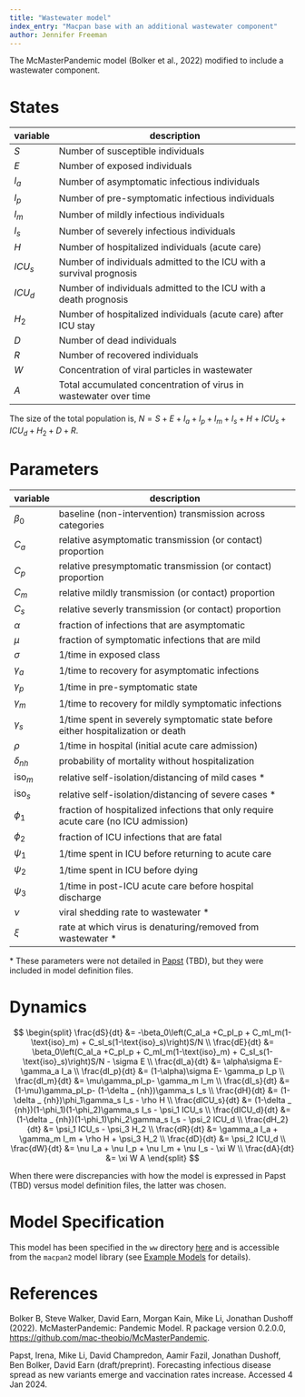 ```yaml
---
title: "Wastewater model"
index_entry: "Macpan base with an additional wastewater component"
author: Jennifer Freeman
---
```


The McMasterPandemic model (Bolker et al., 2022) modified to include a wastewater component.

# States

| variable | description                                                            |
| -------- | ---------------------------------------------------------------------- |
| $S$      | Number of susceptible individuals                                      |
| $E$      | Number of exposed individuals                                          |
| $I_a$    | Number of asymptomatic infectious individuals                          |
| $I_p$    | Number of pre-symptomatic infectious individuals                       |
| $I_m$    | Number of mildly infectious individuals                                |
| $I_s$    | Number of severely infectious individuals                              |
| $H$      | Number of hospitalized individuals (acute care)                        |
| $ICU_s$  | Number of individuals admitted to the ICU with a survival prognosis    |
| $ICU_d$  | Number of individuals admitted to the ICU with a death prognosis       |
| $H_2$    | Number of hospitalized individuals (acute care) after ICU stay         |
| $D$      | Number of dead individuals                                             |
| $R$      | Number of recovered individuals                                        |
| $W$      | Concentration of viral particles in wastewater                         |
| $A$      | Total accumulated concentration of virus in wastewater over time       |

The size of the total population is, $N = S + E + I_a + I_p + I_m + I_s + H +  ICU_s + ICU_d + H_2 + D + R$.

# Parameters

| variable       | description                                                                         |
| -------------- | ----------------------------------------------------------------------------------- |
| $\beta_0$      | baseline (non-intervention) transmission across categories                          |
| $C_a$          | relative asymptomatic transmission (or contact) proportion                          |
| $C_p$          | relative presymptomatic transmission (or contact) proportion                        |
| $C_m$          | relative mildly transmission (or contact) proportion                                |
| $C_s$          | relative severly transmission (or contact) proportion                               |
| $\alpha$       | fraction of infections that are asymptomatic                                        |
| $\mu$          | fraction of symptomatic infections that are mild                                    |
| $\sigma$       | 1/time in exposed class                                                             |
| $\gamma_a$     | 1/time to recovery for asymptomatic infections                                      |
| $\gamma_p$     | 1/time in pre-symptomatic state                                                     |
| $\gamma_m$     | 1/time to recovery for mildly symptomatic infections                                |
| $\gamma_s$     | 1/time spent in severely symptomatic state before either hospitalization or death   |
| $\rho$         | 1/time in hospital (initial acute care admission)                                   |
| $\delta_{nh}$  | probability of mortality without hospitalization                                    |
| $\text{iso}_m$ | relative self-isolation/distancing of mild cases *                                  |
| $\text{iso}_s$ | relative self-isolation/distancing of severe cases *                                |
| $\phi_1$       | fraction of hospitalized infections that only require acute care (no ICU admission) |
| $\phi_2$       | fraction of ICU infections that are fatal                                           |
| $\psi_1$       | 1/time spent in ICU before returning to acute care                                  |
| $\psi_2$       | 1/time spent in ICU before dying                                                    |
| $\psi_3$       | 1/time in post-ICU acute care before hospital discharge                             |
| $\nu$          | viral shedding rate to wastewater *            |
| $\xi$          | rate at which virus is denaturing/removed from wastewater *                         |

\* These parameters were not detailed in [Papst](#references) (TBD), but they were included in model definition files. 

# Dynamics 

<!-- nb. do not remove the spaces in `\delta _ {nh}`. https://github.com/github/markup/issues/1575 -->
$$
\begin{split}
\frac{dS}{dt} &= -\beta_0\left(C_aI_a +C_pI_p + C_mI_m(1-\text{iso}_m) + C_sI_s(1-\text{iso}_s)\right)S/N \\
\frac{dE}{dt} &= \beta_0\left(C_aI_a +C_pI_p + C_mI_m(1-\text{iso}_m) + C_sI_s(1-\text{iso}_s)\right)S/N - \sigma E \\
\frac{dI_a}{dt} &= \alpha\sigma E- \gamma_a I_a \\
\frac{dI_p}{dt} &= (1-\alpha)\sigma E- \gamma_p I_p \\
\frac{dI_m}{dt} &= \mu\gamma_pI_p- \gamma_m I_m \\
\frac{dI_s}{dt} &= (1-\mu)\gamma_pI_p- (1-\delta _ {nh})\gamma_s I_s \\
\frac{dH}{dt} &= (1-\delta _ {nh})\phi_1\gamma_s I_s - \rho H  \\
\frac{dICU_s}{dt} &= (1-\delta _ {nh})(1-\phi_1)(1-\phi_2)\gamma_s I_s - \psi_1 ICU_s \\
\frac{dICU_d}{dt} &= (1-\delta _ {nh})(1-\phi_1)\phi_2\gamma_s I_s - \psi_2 ICU_d \\
\frac{dH_2}{dt} &= \psi_1 ICU_s - \psi_3 H_2  \\
\frac{dR}{dt} &= \gamma_a I_a + \gamma_m I_m + \rho H + \psi_3 H_2 \\
\frac{dD}{dt} &=  \psi_2 ICU_d \\
\frac{dW}{dt} &= \nu I_a + \nu I_p + \nu I_m + \nu I_s - \xi W \\
\frac{dA}{dt} &= \xi W A
\end{split}
$$

When there were discrepancies with how the model is expressed in Papst (TBD) versus model definition files, the latter was chosen.

# Model Specification

This model has been specified in the `ww` directory [here](https://github.com/canmod/macpan2/blob/main/inst/starter_models/ww/tmb.R) and is accessible from the `macpan2` model library (see [Example Models](https://canmod.github.io/macpan2/articles/example_models.html) for details). 

# References 

Bolker B, Steve Walker, David Earn, Morgan Kain, Mike Li, Jonathan Dushoff (2022). McMasterPandemic: Pandemic Model. R package version 0.2.0.0, https://github.com/mac-theobio/McMasterPandemic.

Papst, Irena, Mike Li, David Champredon, Aamir Fazil, Jonathan Dushoff, Ben Bolker, David Earn (draft/preprint). Forecasting infectious disease spread as new variants emerge and vaccination rates increase. Accessed 4 Jan 2024.
